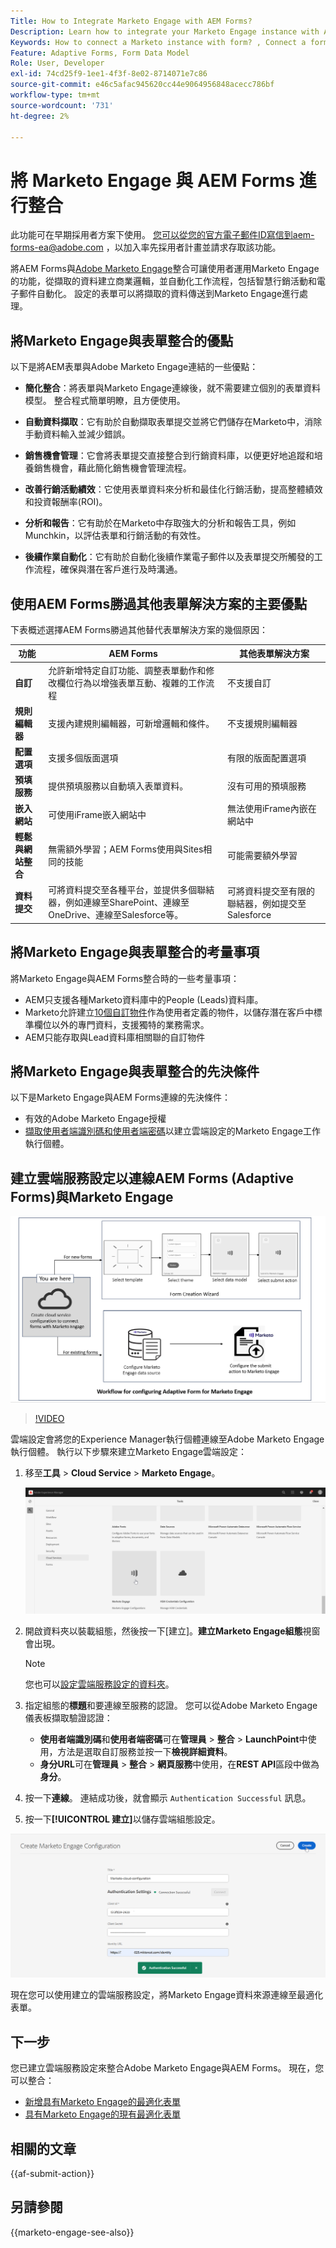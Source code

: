 ```yaml
---
Title: How to Integrate Marketo Engage with AEM Forms?
Description: Learn how to integrate your Marketo Engage instance with AEM Forms.
Keywords: How to connect a Marketo instance with form? , Connect a form to Marketo, Integrate a form with Marketo Engage, Integrate an Adaptive Form with a Marketo instance.
Feature: Adaptive Forms, Form Data Model
Role: User, Developer
exl-id: 74cd25f9-1ee1-4f3f-8e02-8714071e7c86
source-git-commit: e46c5afac945620cc44e9064956848acecc786bf
workflow-type: tm+mt
source-wordcount: '731'
ht-degree: 2%

---
```


# 將 Marketo Engage 與 AEM Forms 進行整合

<span class="preview">此功能可在早期採用者方案下使用。 您可以從您的官方電子郵件ID寫信到aem-forms-ea@adobe.com ，以加入率先採用者計畫並請求存取該功能。</span>

將AEM Forms與[Adobe Marketo Engage](https://experienceleague.adobe.com/zh-hant/docs/marketo/using/home)整合可讓使用者運用Marketo Engage的功能，從擷取的資料建立商業邏輯，並自動化工作流程，包括智慧行銷活動和電子郵件自動化。 設定的表單可以將擷取的資料傳送到Marketo Engage進行處理。

## 將Marketo Engage與表單整合的優點

以下是將AEM表單與Adobe Marketo Engage連結的一些優點：

* **簡化整合**：將表單與Marketo Engage連線後，就不需要建立個別的表單資料模型。 整合程式簡單明瞭，且方便使用。
* **自動資料擷取**：它有助於自動擷取表單提交並將它們儲存在Marketo中，消除手動資料輸入並減少錯誤。

* **銷售機會管理**：它會將表單提交直接整合到行銷資料庫，以便更好地追蹤和培養銷售機會，藉此簡化銷售機會管理流程。

* **改善行銷活動績效**：它使用表單資料來分析和最佳化行銷活動，提高整體績效和投資報酬率(ROI)。

* **分析和報告**：它有助於在Marketo中存取強大的分析和報告工具，例如Munchkin，以評估表單和行銷活動的有效性。

* **後續作業自動化**：它有助於自動化後續作業電子郵件以及表單提交所觸發的工作流程，確保與潛在客戶進行及時溝通。

## 使用AEM Forms勝過其他表單解決方案的主要優點

下表概述選擇AEM Forms勝過其他替代表單解決方案的幾個原因：

| **功能** | **AEM Forms** | **其他表單解決方案** |
|-------------------------------------|----------------------------------------------------------------------|-----------------------------------------------------------|
| **自訂** | 允許新增特定自訂功能、調整表單動作和修改欄位行為以增強表單互動、複雜的工作流程 | 不支援自訂 |
| **規則編輯器** | 支援內建規則編輯器，可新增邏輯和條件。 | 不支援規則編輯器 |
| **配置選項** | 支援多個版面選項 | 有限的版面配置選項 |
| **預填服務** | 提供預填服務以自動填入表單資料。 | 沒有可用的預填服務 |
| **嵌入網站** | 可使用iFrame嵌入網站中 | 無法使用iFrame內嵌在網站中 |
| **輕鬆與網站整合** | 無需額外學習；AEM Forms使用與Sites相同的技能 | 可能需要額外學習 |
| **資料提交** | 可將資料提交至各種平台，並提供多個聯結器，例如連線至SharePoint、連線至OneDrive、連線至Salesforce等。 | 可將資料提交至有限的聯結器，例如提交至Salesforce |

## 將Marketo Engage與表單整合的考量事項

將Marketo Engage與AEM Forms整合時的一些考量事項：

* AEM只支援各種Marketo資料庫中的People (Leads)資料庫。
* Marketo允許建立[10個自訂物件](https://experienceleague.adobe.com/zh-hant/docs/marketo/using/product-docs/administration/marketo-custom-objects/add-marketo-custom-object-fields)作為使用者定義的物件，以儲存潛在客戶中標準欄位以外的專門資料，支援獨特的業務需求。
* AEM只能存取與Lead資料庫相關聯的自訂物件

## 將Marketo Engage與表單整合的先決條件

以下是Marketo Engage與AEM Forms連線的先決條件：

* 有效的Adobe Marketo Engage授權
* [擷取使用者端識別碼和使用者端密碼](https://experienceleague.adobe.com/zh-hant/docs/marketo/using/product-docs/administration/additional-integrations/create-a-custom-service-for-use-with-rest-api)以建立雲端設定的Marketo Engage工作執行個體。

## 建立雲端服務設定以連線AEM Forms (Adaptive Forms)與Marketo Engage

![工作流程](/help/forms/assets/workflow-marketo-1.png)

>[!VIDEO](https://video.tv.adobe.com/v/3442865/engage-marketo-aem-forms-aem)

雲端設定會將您的Experience Manager執行個體連線至Adobe Marketo Engage執行個體。 執行以下步驟來建立Marketo Engage雲端設定：

1. 移至&#x200B;**工具** > **Cloud Service** > **Marketo Engage**。

   ![Marketo Engage](/help/forms/assets/marketo-engage.png)

2. 開啟資料夾以裝載組態，然後按一下[建立]。**&#x200B;** **建立Marketo Engage組態**&#x200B;視窗會出現。

   >[!NOTE]
   >
   > 您也可以[設定雲端服務設定的資料夾](/help/forms/configure-data-sources.md#configure-folder-for-cloud-service-configurations)。

3. 指定組態的&#x200B;**標題**&#x200B;和要連線至服務的認證。 您可以從Adobe Marketo Engage儀表板擷取驗證認證：
   * **使用者端識別碼**&#x200B;和&#x200B;**使用者端密碼**&#x200B;可在&#x200B;**管理員** > **整合** > **LaunchPoint**&#x200B;中使用，方法是選取自訂服務並按一下&#x200B;**檢視詳細資料**。
   * **身分URL**&#x200B;可在&#x200B;**管理員** > **整合** > **網頁服務**&#x200B;中使用，在&#x200B;**REST API**&#x200B;區段中做為&#x200B;**身分**。

4. 按一下&#x200B;**連線**。  連結成功後，就會顯示 `Authentication Successful` 訊息。
5. 按一下&#x200B;**[!UICONTROL 建立]**&#x200B;以儲存雲端組態設定。

![Marketo Engage雲端設定](/help/forms/assets/marketo-engage-cloud-configuration.png)

現在您可以使用建立的雲端服務設定，將Marketo Engage資料來源連線至最適化表單。

## 下一步

您已建立雲端服務設定來整合Adobe Marketo Engage與AEM Forms。 現在，您可以整合：
* [新增具有Marketo Engage的最適化表單](/help/forms/integrate-adaptive-form-with-marketo-engage.md)
* [具有Marketo Engage的現有最適化表單](/help/forms/use-marketo-engage-data-source-in-form.md)

## 相關的文章

{{af-submit-action}}

## 另請參閱

{{marketo-engage-see-also}}
